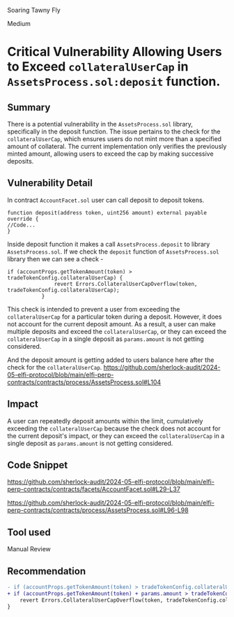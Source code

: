 Soaring Tawny Fly

Medium

# Critical Vulnerability Allowing Users to Exceed `collateralUserCap` in `AssetsProcess.sol:deposit`  function.

## Summary
There is  a potential vulnerability in the `AssetsProcess.sol` library, specifically in the deposit function. The issue pertains to the check for the `collateralUserCap`, which ensures users do not mint more than a specified amount of collateral. The current implementation only verifies the previously minted amount, allowing users to exceed the cap by making successive deposits.

## Vulnerability Detail
In contract `AccountFacet.sol` user can call deposit to deposit tokens. 
```
function deposit(address token, uint256 amount) external payable override {
//Code...
}
```
Inside deposit function it makes a call `AssetsProcess.deposit` to library `AssetsProcess.sol`. If we check the `deposit` function of `AssetsProcess.sol` library then we can see a check -
 ````
 if (accountProps.getTokenAmount(token) > tradeTokenConfig.collateralUserCap) {
                revert Errors.CollateralUserCapOverflow(token, tradeTokenConfig.collateralUserCap);
            }
````
This check is intended to prevent a user from exceeding the `collateralUserCap` for a particular token during a deposit. However, it does not account for the current deposit amount. As a result, a user can make multiple deposits and exceed the `collateralUserCap`, or they can exceed the `collateralUserCap` in a single deposit as `params.amount` is not getting considered.

And the deposit amount is getting added to users balance here after the check for the `collateralUserCap`.
https://github.com/sherlock-audit/2024-05-elfi-protocol/blob/main/elfi-perp-contracts/contracts/process/AssetsProcess.sol#L104

## Impact

A user can repeatedly deposit amounts within the limit, cumulatively exceeding the `collateralUserCap` because the check does not account for the current deposit's impact, or they can exceed the `collateralUserCap` in a single deposit as `params.amount` is not getting considered.


## Code Snippet
https://github.com/sherlock-audit/2024-05-elfi-protocol/blob/main/elfi-perp-contracts/contracts/facets/AccountFacet.sol#L29-L37

https://github.com/sherlock-audit/2024-05-elfi-protocol/blob/main/elfi-perp-contracts/contracts/process/AssetsProcess.sol#L96-L98

## Tool used

Manual Review

## Recommendation
```diff
- if (accountProps.getTokenAmount(token) > tradeTokenConfig.collateralUserCap) {
+ if (accountProps.getTokenAmount(token) + params.amount > tradeTokenConfig.collateralUserCap) { 
    revert Errors.CollateralUserCapOverflow(token, tradeTokenConfig.collateralUserCap);
}
```